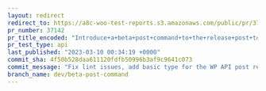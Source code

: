 ```yaml
---
layout: redirect
redirect_to: https://a8c-woo-test-reports.s3.amazonaws.com/public/pr/37142/api/index.html
pr_number: 37142
pr_title_encoded: "Introduce+a+beta+post+command+to+the+release+post+tool"
pr_test_type: api
last_published: "2023-03-10 00:34:19 +0000"
commit_sha: 4f50b528daa611120fdfb50996b3af9c9641c073
commit_message: "Fix lint issues, add basic type for the WP API post response"
branch_name: dev/beta-post-command
---
```


